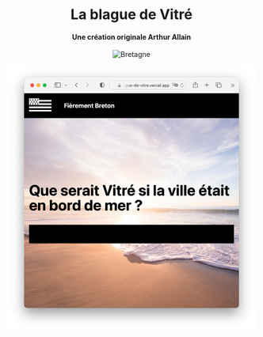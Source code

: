 <h1 align="center">La blague de Vitré</h1>
<h4 align="center">Une création originale Arthur Allain</h4>
<p align="center">
   <img src="https://img.shields.io/badge/-Bretagne.bzh-black" alt="Bretagne">
</p>

![Screenshot](.github/screenshot.png)
